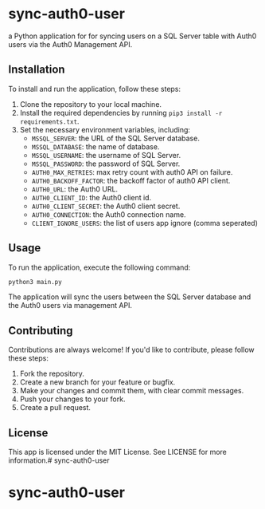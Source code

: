 # sync-auth0-user

a Python application for for syncing users on a SQL Server table with Auth0 users via the Auth0 Management API.

## Installation

To install and run the application, follow these steps:

1. Clone the repository to your local machine.
2. Install the required dependencies by running `pip3 install -r requirements.txt`.
3. Set the necessary environment variables, including:
   - `MSSQL_SERVER`: the URL of the SQL Server database.
   - `MSSQL_DATABASE`: the name of database.
   - `MSSQL_USERNAME`: the username of SQL Server.
   - `MSSQL_PASSWORD`: the password of SQL Server.
   - `AUTH0_MAX_RETRIES`: max retry count with auth0 API on failure.
   - `AUTH0_BACKOFF_FACTOR`: the backoff factor of auth0 API client.
   - `AUTH0_URL`: the Auth0 URL.
   - `AUTH0_CLIENT_ID`: the Auth0 client id.
   - `AUTH0_CLIENT_SECRET`: the Auth0 client secret.
   - `AUTH0_CONNECTION`: the Auth0 connection name.
   - `CLIENT_IGNORE_USERS`: the list of users app ignore (comma seperated)

## Usage

To run the application, execute the following command:

```bash
python3 main.py
```

The application will sync the users between the SQL Server database and the Auth0 users via management API.


## Contributing

Contributions are always welcome! If you'd like to contribute, please follow these steps:

1. Fork the repository.
2. Create a new branch for your feature or bugfix.
3. Make your changes and commit them, with clear commit messages.
4. Push your changes to your fork.
5. Create a pull request.

## License

This app is licensed under the MIT License. See LICENSE for more information.# sync-auth0-user
# sync-auth0-user
